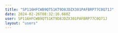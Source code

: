 ```yaml
---
title: "SP116HFCWB9QT51KT9D8JDZX301PAFBRP77C0Q71J"
date: 2024-02-26T08:32:16.660Z
user: SP116HFCWB9QT51KT9D8JDZX301PAFBRP77C0Q71J
layout: "users"
---
```

    